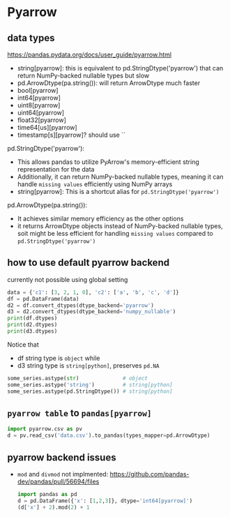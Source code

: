 # Pyarrow

## data types
https://pandas.pydata.org/docs/user_guide/pyarrow.html

- string[pyarrow]: this is equivalent to pd.StringDtype('pyarrow') that can return NumPy-backed nullable types but slow
- pd.ArrowDtype(pa.string()): will return ArrowDtype much faster
- bool[pyarrow]
- int64[pyarrow]
- uint8[pyarrow]
- uint64[pyarrow]
- float32[pyarrow]
- time64[us][pyarrow]
- timestamp[s][pyarrow]? should use ``

pd.StringDtype('pyarrow'): 
- This allows pandas to utilize PyArrow's memory-efficient string representation for the data
- Additionally, it can return NumPy-backed nullable types, meaning it can handle `missing values` efficiently using NumPy arrays
- string[pyarrow]: This is a shortcut alias for `pd.StringDtype('pyarrow')`

pd.ArrowDtype(pa.string()): 
- It achieves similar memory efficiency as the other options
- it returns ArrowDtype objects instead of NumPy-backed nullable types, soit might be less efficient for handling `missing values` compared to `pd.StringDtype('pyarrow')`

## how to use default pyarrow backend
currently not possible using global setting

```py
data = {'c1': [3, 2, 1, 0], 'c2': ['a', 'b', 'c', 'd']}
df = pd.DataFrame(data)
d2 = df.convert_dtypes(dtype_backend='pyarrow')
d3 = d2.convert_dtypes(dtype_backend='numpy_nullable')
print(df.dtypes)
print(d2.dtypes)
print(d3.dtypes)
```

Notice that 
- df string type is `object` while
- d3 string type is `string[python]`, preserves `pd.NA`
```py
some_series.astype(str)              # object
some_series.astype('string')         # string[python]
some_series.astype(pd.StringDtype()) # string[python]
```

## `pyarrow table` to `pandas[pyarrow]`
```py
import pyarrow.csv as pv
d = pv.read_csv('data.csv').to_pandas(types_mapper=pd.ArrowDtype)
```

## pyarrow backend issues
- `mod` and `divmod` not implmented: https://github.com/pandas-dev/pandas/pull/56694/files
  ```py
  import pandas as pd
  d = pd.DataFrame({'x': [1,2,3]}, dtype='int64[pyarrow]')
  (d['x'] + 2).mod(2) + 1  
  ```

